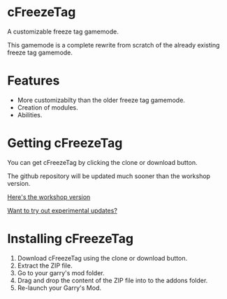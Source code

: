 # cFreezeTag
A customizable freeze tag gamemode.

This gamemode is a complete rewrite from scratch of the already existing freeze tag gamemode.

# Features
- More customizabilty than the older freeze tag gamemode.
- Creation of modules.
- Abilities.

# Getting cFreezeTag
You can get cFreezeTag by clicking the clone or download button.

The github repository will be updated much sooner than the workshop version.

[Here's the workshop version](https://github.com/Ineededsometext/cFreezeTag/archive/master.zip)

[Want to try out experimental updates?](https://github.com/Ineededsometext/cFreezeTag/archive/experimental.zip)


# Installing cFreezeTag
1. Download cFreezeTag using the clone or download button.
2. Extract the ZIP file.
3. Go to your garry's mod folder.
4. Drag and drop the content of the ZIP file into to the addons folder.
5. Re-launch your Garry's Mod.
